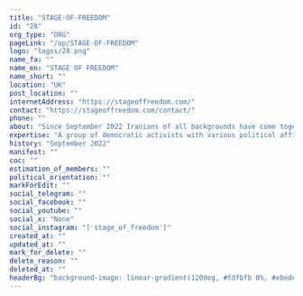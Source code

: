 ```yaml
---
title: "STAGE-OF-FREEDOM"
id: "28"
org_type: "ORG"
pageLink: "/op/STAGE-OF-FREEDOM"
logo: "logos/28.png"
name_fa: ""
name_en: "STAGE OF FREEDOM"
name_short: ""
location: "UK"
post_location: ""
internetAddress: "https://stageoffreedom.com/"
contact: "https://stageoffreedom.com/contact/"
phone: ""
about: "Since September 2022 Iranians of all backgrounds have come together to build a free and democratic Iran and the British Iranian diaspora is no exception.We are independent and are not linked to or representative of any political party or opposition group, our sole mission is to use art and performances as a medium to highlight the brutality that innocent freedom fighting civilians face in Iran and to raise awareness amongst the British Public."
expertise: "A group of democratic activists with various political affiliation, Iran’s freedom is our only goal through art and performances."
history: "September 2022"
manifest: ""
coc: ""
estimation_of_members: ""
political_orientation: ""
markForEdit: ""
social_telegram: ""
social_facebook: ""
social_youtube: ""
social_x: "None"
social_instagram: "['stage_of_freedom']"
created_at: ""
updated_at: ""
mark_for_delete: ""
delete_reason: ""
deleted_at: ""
headerBg: "background-image: linear-gradient(120deg, #fdfbfb 0%, #ebedee 100%);"
---
```


